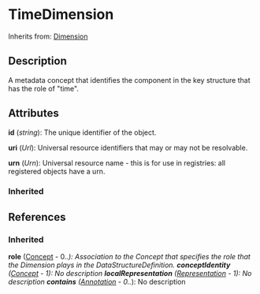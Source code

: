 
# TimeDimension

Inherits from: [Dimension](Dimension.md)



## Description

A metadata concept that identifies the component in the key structure that has the role of "time".


## Attributes

**id** (*string*): The unique identifier of the object.

**uri** (*Url*): Universal resource identifiers that may or may not be resolvable.

**urn** (*Urn*): Universal resource name - this is for use in registries: all registered objects have a urn.

### Inherited



## References

### Inherited

**role** ([Concept](../ConceptSchemes/Concept.md) - 0..*): Association to the Concept that specifies the role that the Dimension plays in the DataStructureDefinition.
**conceptIdentity** ([Concept](../ConceptSchemes/Concept.md) - 1): No description
**localRepresentation** ([Representation](../Base/Representation.md) - 1): No description
**contains** ([Annotation](../Base/Annotation.md) - 0..*): No description



